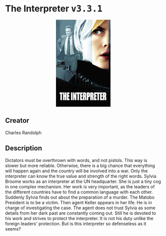 
# The Interpreter <kbd>v3.3.1</kbd>

<center>
  <img src="./cover-1024.jpg"/>
</center>

## Creator
Charles Randolph

## Description
Dictators must be overthrown with words, and not pistols. This way is slower but more reliable. Otherwise, there is a big chance that everything will happen again and the country will be involved into a war. Only the interpreter can know the true value and strength of the right words. Sylvia Broome works as an interpreter at the UN headquarter. She is just a tiny cog in one complex mechanism. Her work is very important, as the leaders of the different countries have to find a common language with each other. Suddenly Sylvia finds out about the preparation of a murder. The Matobo President is to be a victim. Then agent Keller appears in her life. He is in charge of investigating the case. The agent does not trust Sylvia as some details from her dark past are constantly coming out. Still he is devoted to his work and strives to protect the interpreter. It is not his duty unlike the foreign leaders' protection. But is this interpreter so defenseless as it seems?
